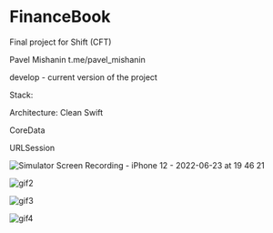 # FinanceBook

Final project for Shift (CFT)

Pavel Mishanin t.me/pavel_mishanin

develop - current version of the project


Stack:

Architecture: Clean Swift

CoreData

URLSession

![Simulator Screen Recording - iPhone 12 - 2022-06-23 at 19 46 21](https://user-images.githubusercontent.com/87460819/175301867-0f7b384e-825b-4d10-a3a9-e8675e8d8e8b.gif)

![gif2](https://user-images.githubusercontent.com/87460819/175302470-b52a5643-5e35-41f2-b524-0aeb3d83e182.gif)

![gif3](https://user-images.githubusercontent.com/87460819/175303584-7dbaaf17-e256-4fa1-990d-781b306cb6d2.gif)

![gif4](https://user-images.githubusercontent.com/87460819/175304989-ff466bb9-dd23-41c1-b4e7-b9bc57fdd9bb.gif)
